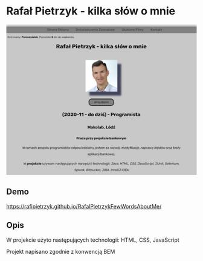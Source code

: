 # Rafał Pietrzyk - kilka słów o mnie

![screen projektu](images/screenWebsite.jpg)

## Demo

https://rafipietrzyk.github.io/RafalPietrzykFewWordsAboutMe/

## Opis

W projekcie użyto następujących technologii: HTML, CSS, JavaScript

Projekt napisano zgodnie z konwencją BEM
